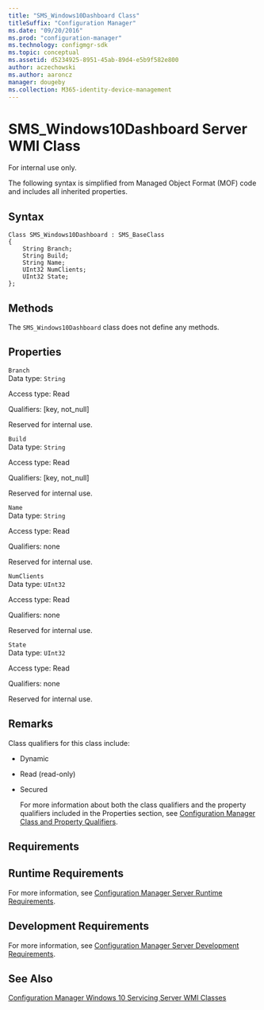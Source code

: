 ```yaml
---
title: "SMS_Windows10Dashboard Class"
titleSuffix: "Configuration Manager"
ms.date: "09/20/2016"
ms.prod: "configuration-manager"
ms.technology: configmgr-sdk
ms.topic: conceptual
ms.assetid: d5234925-8951-45ab-89d4-e5b9f582e800
author: aczechowski
ms.author: aaroncz
manager: dougeby
ms.collection: M365-identity-device-management
---
```

# SMS_Windows10Dashboard Server WMI Class
For internal use only.  

 The following syntax is simplified from Managed Object Format (MOF) code and includes all inherited properties.  

## Syntax  

```  
Class SMS_Windows10Dashboard : SMS_BaseClass  
{  
    String Branch;  
    String Build;  
    String Name;  
    UInt32 NumClients;  
    UInt32 State;  
};  

```  

## Methods  
 The `SMS_Windows10Dashboard` class does not define any methods.  

## Properties  
 `Branch`  
 Data type: `String`  

 Access type: Read  

 Qualifiers: [key, not_null]  

 Reserved for internal use.  

 `Build`  
 Data type: `String`  

 Access type: Read  

 Qualifiers: [key, not_null]  

 Reserved for internal use.  

 `Name`  
 Data type: `String`  

 Access type: Read  

 Qualifiers: none  

 Reserved for internal use.  

 `NumClients`  
 Data type: `UInt32`  

 Access type: Read  

 Qualifiers: none  

 Reserved for internal use.  

 `State`  
 Data type: `UInt32`  

 Access type: Read  

 Qualifiers: none  

 Reserved for internal use.  

## Remarks  
 Class qualifiers for this class include:  

- Dynamic  

- Read (read-only)  

- Secured  

  For more information about both the class qualifiers and the property qualifiers included in the Properties section, see [Configuration Manager Class and Property Qualifiers](../../../develop/reference/misc/class-and-property-qualifiers.md).  

## Requirements  

## Runtime Requirements  
 For more information, see [Configuration Manager Server Runtime Requirements](../../../develop/core/reqs/server-runtime-requirements.md).  

## Development Requirements  
 For more information, see [Configuration Manager Server Development Requirements](../../../develop/core/reqs/server-development-requirements.md).  

## See Also  
 [Configuration Manager Windows 10 Servicing Server WMI Classes](../../../develop/reference/misc/windows-10-servicing-server-wmi-classes.md)

